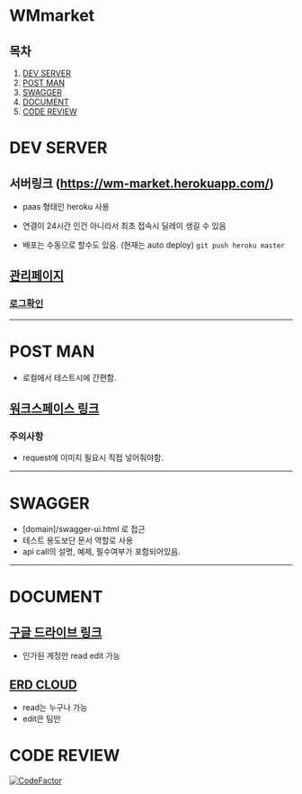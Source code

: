 # WMmarket
## 목차
1. [DEV SERVER](#dev-server)
2. [POST MAN](#post-man)
3. [SWAGGER](#swagger)
4. [DOCUMENT](#document)
5. [CODE REVIEW](#code-review)

# DEV SERVER
## 서버링크 (https://wm-market.herokuapp.com/)
- paas 형태인 heroku 사용
- 연결이 24시간 인건 아니라서 최초 접속시 딜레이 생길 수 있음

- 배포는 수동으로 할수도 있음. (현재는 auto deploy)
``` git push heroku master ```

## [관리페이지](https://dashboard.heroku.com/apps/wm-market)
### [로그확인](https://dashboard.heroku.com/apps/wm-market/logs)

---

# POST MAN
- 로컬에서 테스트시에 간편함.
## [워크스페이스 링크](https://go.postman.co/workspace/Team-Workspace~5fdacef4-6989-4939-87ec-78d111ab3aec/collection/14335279-7d003794-b445-44e1-90cd-f6b9f6160b71)

### 주의사항
- request에 이미지 필요시 직접 넣어줘야함.
---
# SWAGGER
- [domain]/swagger-ui.html 로 접근
- 테스트 용도보단 문서 역할로 사용
- api call의 설명, 예제, 필수여부가 포함되어있음.

---

# DOCUMENT
## [구글 드라이브 링크](https://drive.google.com/drive/folders/19BDtsmnjCkTiiPqCFPvrxUHjke4UNqkP?usp=sharing)
- 인가된 계정만 read edit 가능

## [ERD CLOUD](https://www.erdcloud.com/d/PonvnYhMhuKBgyDHk)
- read는 누구나 가능
- edit은 팀만

# CODE REVIEW
[![CodeFactor](https://www.codefactor.io/repository/github/roongang/wmmarket/badge)](https://www.codefactor.io/repository/github/roongang/wmmarket)
